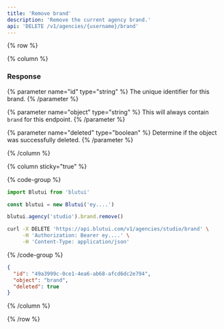 ```yaml
---
title: 'Remove brand'
description: 'Remove the current agency brand.'
api: 'DELETE /v1/agencies/{username}/brand'
---
```


{% row %}

{% column %}
### Response

{% parameter name="id" type="string" %}
The unique identifier for this brand.
{% /parameter %}

{% parameter name="object" type="string" %}
This will always contain `brand` for this endpoint.
{% /parameter %}

{% parameter name="deleted" type="boolean" %}
Determine if the object was successfully deleted.
{% /parameter %}

{% /column %}

{% column sticky="true" %}

{% code-group %}

```ts {% process=false filename="Node.js" %}
import Blutui from 'blutui'

const blutui = new Blutui('ey....')

blutui.agency('studio').brand.remove()
```

```bash {% process=false filename="cURL" %}
curl -X DELETE 'https://api.blutui.com/v1/agencies/studio/brand' \
     -H 'Authorization: Bearer ey....' \
     -H 'Content-Type: application/json'
```

{% /code-group %}

```json {% process=false filename="Response" %}
{
  "id": "49a3999c-0ce1-4ea6-ab68-afcd6dc2e794",
  "object": "brand",
  "deleted": true
}
```

{% /column %}

{% /row %}
